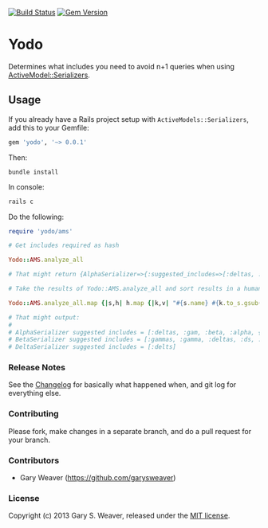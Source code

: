 [![Build Status](https://secure.travis-ci.org/rubyservices/yodo.png?branch=master)](http://travis-ci.org/rubyservices/yodo) [![Gem Version](https://badge.fury.io/rb/yodo.png)](http://badge.fury.io/rb/yodo)
# Yodo

Determines what includes you need to avoid n+1 queries when using [ActiveModel::Serializers][active_model_serializers].

## Usage

If you already have a Rails project setup with `ActiveModels::Serializers`, add this to your Gemfile:

```ruby
gem 'yodo', '~> 0.0.1'
```

Then:

```
bundle install
```

In console:

```ruby
rails c
```

Do the following:

```ruby
require 'yodo/ams'

# Get includes required as hash

Yodo::AMS.analyze_all

# That might return {AlphaSerializer=>{:suggested_includes=>[:deltas, :gam, :beta, :alpha, {:delts=>[:delts]}]}, GammaSerializer=>{:suggested_includes=>[]}, DeltaSerializer=>{:suggested_includes=>[:delts]}, BetaSerializer=>{:suggested_includes=>[:gammas, :gamma, :deltas, :ds, :beta, :gam, :bet, {:al=>[:deltas, :gam, :beta, :alpha, {:delts=>[:delts]}]}]}}

# Take the results of Yodo::AMS.analyze_all and sort results in a human readable format

Yodo::AMS.analyze_all.map {|s,h| h.map {|k,v| "#{s.name} #{k.to_s.gsub('_',' ')} = #{v}" unless v.empty?}.compact}.flatten.sort.each {|a| puts a}; nil

# That might output:
#
# AlphaSerializer suggested includes = [:deltas, :gam, :beta, :alpha, {:delts=>[:delts]}]
# BetaSerializer suggested includes = [:gammas, :gamma, :deltas, :ds, :beta, :gam, :bet, {:al=>[:deltas, :gam, :beta, :alpha, {:delts=>[:delts]}]}]
# DeltaSerializer suggested includes = [:delts]
```

### Release Notes

See the [Changelog][changelog] for basically what happened when, and git log for everything else.

### Contributing

Please fork, make changes in a separate branch, and do a pull request for your branch.

### Contributors

* Gary Weaver (https://github.com/garysweaver)

### License

Copyright (c) 2013 Gary S. Weaver, released under the [MIT license][lic].

[active_model_serializers]: https://github.com/rails-api/active_model_serializers
[changelog]: https://github.com/garysweaver/yodo/blob/master/CHANGELOG.md
[lic]: http://github.com/garysweaver/yodo/blob/master/LICENSE
